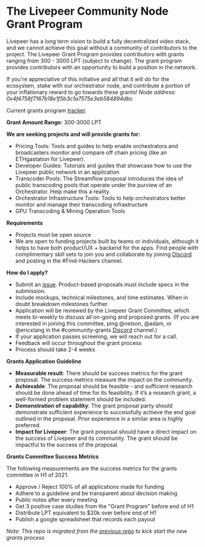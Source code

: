 # The Livepeer Community Node Grant Program

Livepeer has a long term vision to build a fully decentralized video stack, and we cannot achieve this goal without a community of contributors to the project. The Livepeer Grant Program provides contributors with grants ranging from 300 - 3000 LPT (subject to change). The grant program provides contributors with an opportunity to build a position in the network.

If you're appreciative of this initiative and all that it will do for the ecosystem, stake with our orchestrator node, and contribute a portion of your inflationary reward to go towards these grants! *Node address: 0x4f4758f7167b18e1f5b3c1a7575e3eb584894dbc*

Current grants program [tracker](https://docs.google.com/spreadsheets/d/12B-NUgwWhP5R16kR1aGiOHw4HrK5fZ7bv8yBx4m876w/edit?usp=sharing).

**Grant Amount Range:** 300-3000 LPT

**We are seeking projects and will provide grants for:**
* Pricing Tools: Tools and guides to help enable orchestrators and broadcasters monitor and compare off chain pricing (like an ETHgastation for Livepeer).
* Developer Guides: Tutorials and guides that showcase how to use the Livepeer public network in an application
* Transcoder Pools: The Streamflow proposal introduces the idea of public transcoding pools that operate under the purview of an Orchestrator. Help make this a reality.
* Orchestrator Infrastructure Tools: Tools to help orchestrators better monitor and manage their transcoding infrastructure
* GPU Transcoding & Mining Operation Tools

**Requirements**
* Projects must be open source 
* We are open to funding projects built by teams or individuals, although it helps to have both product/UX + backend for the apps. Find people with complimentary skill sets to join you and collaborate by joining [Discord](https://discord.gg/cmpB7sH) and posting in the #Find-Hackers channel.

**How do I apply?**
* Submit an [issue](https://github.com/livepeer/Grant-Program/issues/new/choose). Product-based proposals must include specs in the submission. 
* Include mockups, technical milestones, and time estimates. When in doubt breakdown milestones further. 
* Application will be reviewed by the Livepeer Grant Committee, which meets bi-weekly to discuss all on-going and proposed grants. (If you are interested in joining this committee, ping @nelson, @adam, or @ericxtang in the #community-grants [Discord](https://discord.gg/cmpB7sH) channel.)
* If your application passes screening, we will reach out for a call. 
* Feedback will occur throughout the grant process 
* Process should take 2-4 weeks

**Grants Application Guideline**

* **Measurable result**: There should be success metrics for the grant proposal. The success metrics measure the impact on the community.
* **Achievable**: The proposal should be feasible - and sufficient research should be done ahead of time for its feasibility. If it’s a research grant, a well-formed problem statement should be included.
* **Demonstration of capability**: The grant proposal party should demonstrate sufficient experience to successfully achieve the end goal outlined in the proposal. Prior experience in a similar area is highly preferred.
* **Impact for Livepeer**: The grant proposal should have a direct impact on the success of Livepeer and its community. The grant should be impactful to the success of the proposal.

**Grants Committee Success Metrics**

The following measurements are the success metrics for the grants committee in H1 of 2021.

* Approve / Reject 100% of all applications made for funding
* Adhere to a guideline and be transparent about decision making
* Public notes after every meeting
* Get 3 positive case studies from the "Grant Program" before end of H1
* Distribute LPT equivalent to $20k over before end of H1
* Publish a google spreadsheet that records each payout


_Note: This repo is migrated from the [previous repo](https://github.com/Livepeer-Community-Node/Grant-Program) to kick start the new grants process_
